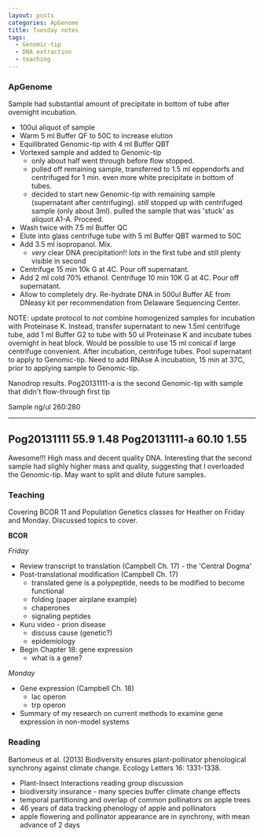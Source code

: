 ```yaml
---
layout: posts
categories: ApGenome
title: Tuesday notes
tags:
  - Genomic-tip
  - DNA extraction
  - teaching
---
```


### ApGenome

Sample had substantial amount of precipitate in bottom of tube after overnight incubation. 

* 100ul aliquot of sample
* Warm 5 ml Buffer QF to 50C to increase elution
* Equilibrated Genomic-tip with 4 ml Buffer QBT
* Vortexed sample and added to Genomic-tip
  - only about half went through before flow stopped.
  - pulled off remaining sample, transferred to 1.5 ml eppendorfs and centrifuged for 1 min. even more white precipitate in bottom of tubes.
  - decided to start new Genomic-tip with remaining sample (supernatant after centrifuging). *still* stopped up with centrifuged sample (only about 3ml). pulled the sample that was 'stuck' as aliquot A1-A. Proceed.
* Wash twice with 7.5 ml Buffer QC
* Elute into glass centrifuge tube with 5 ml Buffer QBT warmed to 50C
* Add 3.5 ml isopropanol. Mix.
  - *very* clear DNA precipitation!! *lots* in the first tube and still plenty visible in second
* Centrifuge 15 min 10k G at 4C. Pour off supernatant.
* Add 2 ml cold 70% ethanol. Centrifuge 10 min 10K G at 4C. Pour off supernatant.
* Allow to completely dry. Re-hydrate DNA in 500ul Buffer AE from DNeasy kit per recommendation from Delaware Sequencing Center. 

NOTE: update protocol to *not* combine homogenized samples for incubation with Proteinase K.
Instead, transfer supernatant to new 1.5ml centrifuge tube, add 1 ml Buffer G2 to tube with 50 ul Proteinase K and incubate tubes overnight in heat block. 
Would be possible to use 15 ml conical if large centrifuge convenient.
After incubation, centrifuge tubes. Pool supernatant to apply to Genomic-tip.
Need to add RNAse A incubation, 15 min at 37C, prior to applying sample to Genomic-tip. 

Nanodrop results. Pog20131111-a is the second Genomic-tip with sample that didn't flow-through first tip

Sample              ng/ul     260:280
----------------  --------   ----------
Pog20131111          55.9       1.48
Pog20131111-a        60.10      1.55
--------------------------------------

Awesome!!! High mass and decent quality DNA. Interesting that the second sample had slighly higher mass and quality, suggesting that I overloaded the Genomic-tip. May want to split and dilute future samples.


### Teaching

Covering BCOR 11 and Population Genetics classes for Heather on Friday and Monday. Discussed topics to cover. 

**BCOR**

*Friday*

* Review transcript to translation (Campbell Ch. 17) - the 'Central Dogma'
* Post-translational modification (Campbell Ch. 17)
  - translated gene is a polypeptide, needs to be modified to become functional
  - folding (paper airplane example)
  - chaperones
  - signaling peptides
* Kuru video - prion disease
  - discuss cause (genetic?) 
  - epidemiology
* Begin Chapter 18: gene expression
  - what is a gene?

*Monday*

* Gene expression (Campbell Ch. 18) 
  - lac operon
  - trp operon
* Summary of my research on current methods to examine gene expression in non-model systems

### Reading

Bartomeus et al. (2013) Biodiversity ensures plant-pollinator phenological synchrony against climate change. Ecology Letters 16: 1331-1338.

  - Plant-Insect Interactions reading group discussion
  - biodiversity insurance - many species buffer climate change effects
  - temporal partitioning and overlap of common pollinators on apple trees
  - 46 years of data tracking phenology of apple and pollinators
  - apple flowering and pollinator appearance are in synchrony, with mean advance of 2 days
